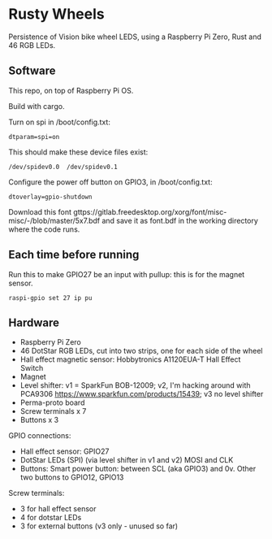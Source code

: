 Rusty Wheels
============

Persistence of Vision bike wheel LEDS, using a Raspberry Pi Zero, Rust and 46
RGB LEDs.

Software
--------

This repo, on top of Raspberry Pi OS.

Build with cargo.

Turn on spi in /boot/config.txt:

```
dtparam=spi=on
```

This should make these device files exist:

```
/dev/spidev0.0  /dev/spidev0.1
```

Configure the power off button on GPIO3, in /boot/config.txt:

```
dtoverlay=gpio-shutdown
```


Download this font
gttps://gitlab.freedesktop.org/xorg/font/misc-misc/-/blob/master/5x7.bdf and
save it as font.bdf in the working directory where the code runs.


Each time before running
------------------------

Run this to make GPIO27 be an input with pullup: this is for the magnet
sensor.

```
raspi-gpio set 27 ip pu
```


Hardware
--------

* Raspberry Pi Zero
* 46 DotStar RGB LEDs, cut into two strips, one for each side of the wheel
* Hall effect magnetic sensor: Hobbytronics A1120EUA-T Hall Effect Switch
* Magnet
* Level shifter: v1 = SparkFun BOB-12009; v2, I'm hacking around with
  PCA9306 https://www.sparkfun.com/products/15439; v3 no level shifter
* Perma-proto board
* Screw terminals x 7
* Buttons x 3

GPIO connections:

* Hall effect sensor: GPIO27
* DotStar LEDs (SPI) (via level shifter in v1 and v2) MOSI and CLK
* Buttons: Smart power button: between SCL (aka GPIO3) and 0v. Other
  two buttons to GPIO12, GPIO13

Screw terminals:

* 3 for hall effect sensor
* 4 for dotstar LEDs
* 3 for external buttons (v3 only - unused so far)
